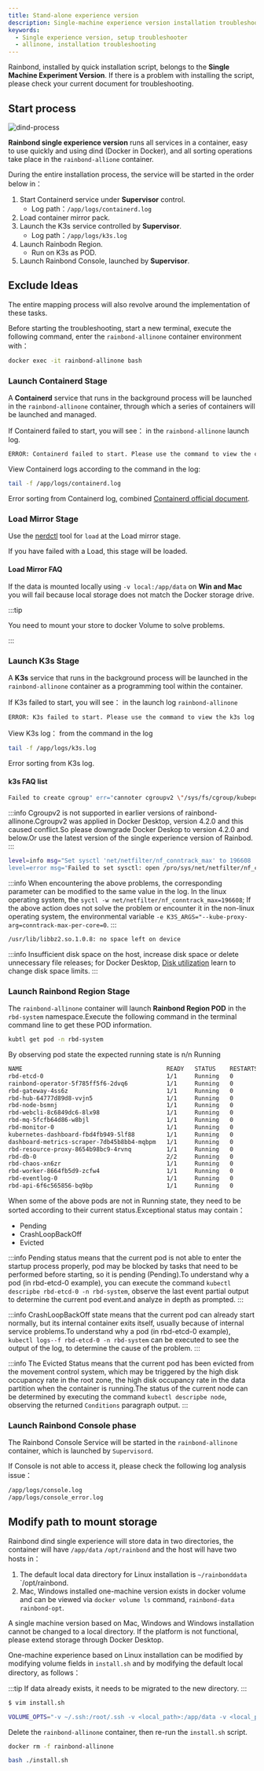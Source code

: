 ```yaml
---
title: Stand-alone experience version
description: Single-machine experience version installation troubleshooting
keywords:
  - Single experience version, setup troubleshooter
  - allinone, installation troubleshooting
---
```


Rainbond, installed by quick installation script, belongs to the **Single Machine Experiment Version**. If there is a problem with installing the script, please check your current document for troubleshooting.

## Start process

![dind-process](https://static.goodrain.com/docs/5.12/troubleshooting/installation/dind-process.png)

**Rainbond single experience version** runs all services in a container, easy to use quickly and using dind (Docker in Docker), and all sorting operations take place in the `rainbond-allione` container.

During the entire installation process, the service will be started in the order below in：

1. Start Containerd service under **Supervisor** control.
   - Log path：`/app/logs/containerd.log`
2. Load container mirror pack.
3. Launch the K3s service controlled by **Supervisor**.
   - Log path：`/app/logs/k3s.log`
4. Launch Rainbodn Region.
   - Run on K3s as POD.
5. Launch Rainbond Console, launched by **Supervisor**.

## Exclude Ideas

The entire mapping process will also revolve around the implementation of these tasks.

Before starting the troubleshooting, start a new terminal, execute the following command, enter the `rainbond-allinone` container environment with：

```bash
docker exec -it rainbond-allinone bash
```

### Launch Containerd Stage

A **Containerd** service that runs in the background process will be launched in the `rainbond-allinone` container, through which a series of containers will be launched and managed.

If Containerd failed to start, you will see： in the `rainbond-allinone` launch log.

```bash
ERROR: Containerd failed to start. Please use the command to view the containerd log 'docker exec rainbond-allinone /bin/cat /app/logs/containerd.log'
```

View Containerd logs according to the command in the log:

```bash
tail -f /app/logs/containerd.log
```

Error sorting from Containerd log, combined [Containerd official document](https://containerd.io/).

### Load Mirror Stage

Use the [nerdctl](https://github.com/containerd/nerdctl) tool for `load` at the Load mirror stage.

If you have failed with a Load, this stage will be loaded.

#### Load Mirror FAQ

If the data is mounted locally using `-v local:/app/data` on **Win and Mac** you will fail because local storage does not match the Docker storage drive.

:::tip

You need to mount your store to docker Volume to solve problems.

:::

### Launch K3s Stage

A **K3s** service that runs in the background process will be launched in the `rainbond-allinone` container as a programming tool within the container.

If K3s failed to start, you will see： in the launch log `rainbond-allinone`

```bash
ERROR: K3s failed to start. Please use the command to view the k3s log 'docker exec rainbond-allinone/bin/cat /app/logs/k3s.log
```

View K3s log： from the command in the log

```bash
tail -f /app/logs/k3s.log
```

Error sorting from K3s log.

#### k3s FAQ list

```bash
Failed to create cgroup" err="cannoter cgroupv2 \"/sys/fs/cgroup/kubepods\" with domain controllers -- it is in an invalid state
```

:::info
Cgroupv2 is not supported in earlier versions of rainbond-allinone.Cgroupv2 was applied in Docker Desktop, version 4.2.0 and this caused conflict.So please downgrade Docker Deskop to version 4.2.0 and below.Or use the latest version of the single experience version of Rainbod.
:::

```bash
level=info msg="Set sysctl 'net/netfilter/nf_conntrack_max' to 196608
level=error msg="Failed to set sysctl: open /pro/sys/net/netfilter/nf_conntrack_max: permission denied
```

:::info
When encountering the above problems, the corresponding parameter can be modified to the same value in the log. In the linux operating system, the `syctl -w net/netfilter/nf_conntrack_max=196608`;
If the above action does not solve the problem or encounter it in the non-linux operating system, the environmental variable `-e K3S_ARGS="--kube-proxy-arg=conntrack-max-per-core=0`.
:::

```bash
/usr/lib/libbz2.so.1.0.8: no space left on device
```

:::info
Insufficient disk space on the host, increase disk space or delete unnecessary file releases; for Docker Desktop, [Disk utilization](https://docs.docker.com/desktop/mac/space/) learn to change disk space limits.
:::

### Launch Rainbond Region Stage

The `rainbond-allinone` container will launch **Rainbond Region POD** in the `rbd-system` namespace.Execute the following command in the terminal command line to get these POD information.

```bash
kubtl get pod -n rbd-system
```

By observing pod state the expected running state is n/n Running

```bash
NAME                                         READY   STATUS    RESTARTS   AGE
rbd-etcd-0                                   1/1     Running   0          2d22h
rainbond-operator-5f785ff5f6-2dvq6           1/1     Running   0          2d22h
rbd-gateway-4ss6z                            1/1     Running   0          2d22h
rbd-hub-64777d89d8-vvjn5                     1/1     Running   0          2d22h
rbd-node-bsmnj                               1/1     Running   0          2d22h
rbd-webcli-8c6849dc6-8lx98                   1/1     Running   0          2d22h
rbd-mq-5fcfb64d86-w8bjl                      1/1     Running   0          2d22h
rbd-monitor-0                                1/1     Running   0          2d22h
kubernetes-dashboard-fbd4fb949-5lf88         1/1     Running   0          2d22h
dashboard-metrics-scraper-7db45b8bb4-mqbpm   1/1     Running   0          2d22h
rbd-resource-proxy-8654b98bc9-4rvnq          1/1     Running   0          2d22h
rbd-db-0                                     2/2     Running   0          2d22h
rbd-chaos-xn6zr                              1/1     Running   0          2d22h
rbd-worker-8664fb5d9-zcfw4                   1/1     Running   0          2d22h
rbd-eventlog-0                               1/1     Running   0          2d22h
rbd-api-6f6c565856-bq9bp                     1/1     Running   0          2d22h
```

When some of the above pods are not in Running state, they need to be sorted according to their current status.Exceptional status may contain：

- Pending
- CrashLoopBackOff
- Evicted

:::info
Pending status means that the current pod is not able to enter the startup process properly, pod may be blocked by tasks that need to be performed before starting, so it is pending (Pending).To understand why a pod (in rbd-etcd-0 example), you can execute the command `kubectl descripbe rbd-etcd-0 -n rbd-system`, observe the last event partial output to determine the current pod event.and analyze in depth as prompted.
:::

:::info
CrashLoopBackOff state means that the current pod can already start normally, but its internal container exits itself, usually because of internal service problems.To understand why a pod (in rbd-etcd-0 example), `kubectl logs--f rbd-etcd-0 -n rbd-system` can be executed to see the output of the log, to determine the cause of the problem.
:::

:::info
The Evicted Status means that the current pod has been evicted from the movement control system, which may be triggered by the high disk occupancy rate in the root zone, the high disk occupancy rate in the data partition when the container is running.The status of the current node can be determined by executing the command `kubectl descripbe node`, observing the returned `Conditions` paragraph output.
:::

### Launch Rainbond Console phase

The Rainbond Console Service will be started in the `rainbond-allinone` container, which is launched by `Supervisord`.

If Console is not able to access it, please check the following log analysis issue：

```bash
/app/logs/console.log
/app/logs/console_error.log
```

## Modify path to mount storage

Rainbond dind single experience will store data in two directories, the container will have `/app/data` `/opt/rainbond` and the host will have two hosts in：

1. The default local data directory for Linux installation is `~/rainbonddata` \`/opt/rainbond.
2. Mac, Windows installed one-machine version exists in docker volume and can be viewed via `docker volume ls` command, `rainbond-data` `rainbond-opt`.

A single machine version based on Mac, Windows and Windows installation cannot be changed to a local directory. If the platform is not functional, please extend storage through Docker Desktop.

One-machine experience based on Linux installation can be modified by modifying volume fields in `install.sh` and by modifying the default local directory, as follows：

:::tip
If data already exists, it needs to be migrated to the new directory.
:::

```bash
$ vim install.sh

VOLUME_OPTS="-v ~/.ssh:/root/.ssh -v <local_path>:/app/data -v <local_path>:/opt/rainbond"
```

Delete the `rainbond-allinone` container, then re-run the `install.sh` script.

```bash
docker rm -f rainbond-allinone

bash ./install.sh
```
